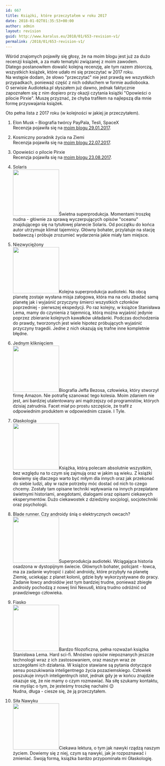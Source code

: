 ```yaml
---
id: 667
title: Książki, które przeczytałem w roku 2017
date: 2018-01-02T01:35:53+00:00
author: admin
layout: revision
guid: http://www.karalus.eu/2018/01/653-revision-v1/
permalink: /2018/01/653-revision-v1/
---
```

Wśród znajomych pojawiły się głosy, że na moim blogu jest już za dużo recenzji książek, a za mało tematyki związanej z moim zawodem.  
Dlatego postanowiłem dowalić kolejną recenzję, ale tym razem zbiorczą, wszystkich książek, które udało mi się przeczytać w 2017 roku.  
Na wstępie dodam, że słowo "przeczytać" nie jest prawdą we wszystkich przypadkach, ponieważ część z nich odsłuchem w formie audiobooka.  
O serwisie Audioteka.pl słyszałem już dawno, jednak faktycznie zapoznałem się z nim dopiero przy okazji czytania książki "Opowieści o pilocie Pirxie". Muszę przyznać, że chyba trafiłem na najlepszą dla mnie formę przyswajania książek.

Oto pełna lista z 2017 roku (w kolejności w jakiej je przeczytałem).

1. Elon Musk – Biografia twórcy PayPala, Tesli, SpaceX  
Recenzja pojawiła się na <a href="/2017/01/elon-musk-biografia-tworcy-paypala-tesli-spacex/" target="_blank" rel="noopener">moim blogu 29.01.2017</a>.

2. Kosmiczny poradnik życia na Ziemi  
Recenzja pojawiła się na <a href="/2017/07/kosmiczny-poradnik-zycia-na-ziemi/" target="_blank" rel="noopener">moim blogu 22.07.2017</a>.

3. Opowieści o pilocie Pirxie  
Recenzja pojawiła się na <a href="/2017/08/opowiesci-o-pilocie-pirxie/" target="_blank" rel="noopener">moim blogu 23.08.2017</a>.

4. Solaris  
[<img class="alignleft wp-image-640 size-thumbnail" src="/wp-content/uploads/2017/09/solaris.png?resize=150%2C150" alt="" width="150" height="150" srcset="/wp-content/uploads/2017/09/solaris.png?resize=150%2C150 150w, /wp-content/uploads/2017/09/solaris.png?resize=298%2C300 298w, /wp-content/uploads/2017/09/solaris.png?resize=250%2C250 250w, /wp-content/uploads/2017/09/solaris.png?resize=174%2C174 174w, /wp-content/uploads/2017/09/solaris.png?w=320 320w" sizes="(max-width: 150px) 100vw, 150px" data-recalc-dims="1" />](/wp-content/uploads/2017/09/solaris.png)Świetna superprodukcja. Momentami troszkę nudna - głównie za sprawą wyczerpujących opisów "oceanu" znajdującego się na tytułowej planecie Solaris. Od początku do końca autor utrzymuje klimat tajemnicy. Główny bohater, przylatuje na stację badawczą i próbuje zrozumieć wydarzenia jakie miały tam miejsce.

 

 

 

5. Niezwyciężony  
[<img class="alignleft wp-image-657 size-thumbnail" src="/wp-content/uploads/2018/01/chrome_2018-01-02_00-42-03.png?resize=150%2C150" alt="" width="150" height="150" srcset="/wp-content/uploads/2018/01/chrome_2018-01-02_00-42-03.png?resize=150%2C150 150w, /wp-content/uploads/2018/01/chrome_2018-01-02_00-42-03.png?resize=300%2C300 300w, /wp-content/uploads/2018/01/chrome_2018-01-02_00-42-03.png?resize=250%2C250 250w, /wp-content/uploads/2018/01/chrome_2018-01-02_00-42-03.png?resize=174%2C174 174w, /wp-content/uploads/2018/01/chrome_2018-01-02_00-42-03.png?w=321 321w" sizes="(max-width: 150px) 100vw, 150px" data-recalc-dims="1" />](/wp-content/uploads/2018/01/chrome_2018-01-02_00-42-03.png)Kolejna superprodukcja audioteki. Na obcą planetę zostaje wysłana misja załogowa, która ma na celu zbadać samą planetę jak i wyjaśnić przyczyny śmierci wszystkich członków poprzedniej - pierwszej ekspedycji. Po raz kolejny, w książce Stanisława Lema, mamy do czynienia z tajemnicą, którą można wyjaśnić jedynie poprzez zbieranie kolejnych kawałków układanki. Podczas dochodzenia do prawdy, tworzonych jest wiele hipotez próbujących wyjaśnić przyczyny tragedii. Jedne z nich okazują się trafne inne kompletnie błędne.

 

 

6. Jednym kliknięciem  
[<img class="alignleft wp-image-643 size-thumbnail" src="/wp-content/uploads/2017/09/jednym_kliknieciem.png?resize=150%2C150" alt="" width="150" height="150" srcset="/wp-content/uploads/2017/09/jednym_kliknieciem.png?resize=150%2C150 150w, /wp-content/uploads/2017/09/jednym_kliknieciem.png?resize=300%2C300 300w, /wp-content/uploads/2017/09/jednym_kliknieciem.png?resize=250%2C250 250w, /wp-content/uploads/2017/09/jednym_kliknieciem.png?resize=174%2C174 174w, /wp-content/uploads/2017/09/jednym_kliknieciem.png?w=319 319w" sizes="(max-width: 150px) 100vw, 150px" data-recalc-dims="1" />](/wp-content/uploads/2017/09/jednym_kliknieciem.png)Biografia Jeffa Bezosa, człowieka, który stworzył firmę Amazon. Nie potrafię szanować tego kolesia. Moim zdaniem nie jest, ani bardziej utalentowany ani mądrzejszy od programistów, których dzisiaj zatrudnia. Facet miał po prostu szczęście, że trafił z odpowiednim produktem w odpowiednim czasie. I Tyle.

 

 

 

7. Głaskologia  
[<img class="alignleft wp-image-658 size-thumbnail" src="/wp-content/uploads/2018/01/chrome_2018-01-02_00-58-08.png?resize=150%2C150" alt="" width="150" height="150" srcset="/wp-content/uploads/2018/01/chrome_2018-01-02_00-58-08.png?resize=150%2C150 150w, /wp-content/uploads/2018/01/chrome_2018-01-02_00-58-08.png?resize=298%2C300 298w, /wp-content/uploads/2018/01/chrome_2018-01-02_00-58-08.png?resize=250%2C250 250w, /wp-content/uploads/2018/01/chrome_2018-01-02_00-58-08.png?resize=174%2C174 174w, /wp-content/uploads/2018/01/chrome_2018-01-02_00-58-08.png?w=315 315w" sizes="(max-width: 150px) 100vw, 150px" data-recalc-dims="1" />](/wp-content/uploads/2018/01/chrome_2018-01-02_00-58-08.png)Książka, którą polecam absolutnie wszystkim, bez względu na to czym się zajmują oraz w jakim są wieku. Z książki dowiemy się dlaczego warto być miłym dla innych oraz jak przekonać do siebie ludzi, aby w razie potrzeby móc dostać od nich to czego chcemy. Zostały tam opisane techniki wpływania na innych przeplatane świetnymi historiami, anegdotami, dialogami oraz opisami ciekawych eksperymentów. Dużo ciekawostek z dziedziny socjologi, socjotechniki oraz psychologii.

 

 

 

8. Blade runner. Czy androidy śnią o elektrycznych owcach?  
[<img class="alignleft wp-image-659 size-thumbnail" src="/wp-content/uploads/2018/01/chrome_2018-01-02_01-05-29.png?resize=150%2C150" alt="" width="150" height="150" srcset="/wp-content/uploads/2018/01/chrome_2018-01-02_01-05-29.png?resize=150%2C150 150w, /wp-content/uploads/2018/01/chrome_2018-01-02_01-05-29.png?resize=300%2C300 300w, /wp-content/uploads/2018/01/chrome_2018-01-02_01-05-29.png?resize=250%2C250 250w, /wp-content/uploads/2018/01/chrome_2018-01-02_01-05-29.png?resize=174%2C174 174w, /wp-content/uploads/2018/01/chrome_2018-01-02_01-05-29.png?w=315 315w" sizes="(max-width: 150px) 100vw, 150px" data-recalc-dims="1" />](/wp-content/uploads/2018/01/chrome_2018-01-02_01-05-29.png)Superprodukcja audioteki. Wciągająca historia osadzona w dystopijnym świecie. Głównych bohater, policjant - łowca, ma za zadanie wytropić i zabić androidy, które przybyły na planetę Ziemię, uciekając z planet kolonii, gdzie były wykorzystywane do pracy. Zadanie łowcy androidów jest tym bardziej trudne, ponieważ zbiegłe androidy pochodzą z nowej linii Nexus6, którą trudno odróżnić od prawdziwego człowieka.

 

 

 

9. Fiasko  
[<img class="wp-image-660 size-thumbnail alignleft" src="/wp-content/uploads/2018/01/chrome_2018-01-02_01-14-32.png?resize=150%2C150" alt="" width="150" height="150" srcset="/wp-content/uploads/2018/01/chrome_2018-01-02_01-14-32.png?resize=150%2C150 150w, /wp-content/uploads/2018/01/chrome_2018-01-02_01-14-32.png?resize=300%2C300 300w, /wp-content/uploads/2018/01/chrome_2018-01-02_01-14-32.png?resize=250%2C250 250w, /wp-content/uploads/2018/01/chrome_2018-01-02_01-14-32.png?resize=174%2C174 174w, /wp-content/uploads/2018/01/chrome_2018-01-02_01-14-32.png?w=315 315w" sizes="(max-width: 150px) 100vw, 150px" data-recalc-dims="1" />](/wp-content/uploads/2018/01/chrome_2018-01-02_01-14-32.png)Bardzo filozoficzna, pełna rozważań książka Stanisława Lema. Hard sci-fi. Mnóstwo opisów niepoznanych jeszcze technologii wraz z ich zastosowaniem, oraz maszyn wraz ze szczegółami ich działania. W książce stawiane są pytania dotyczące sensu poszukiwania inteligentnego życia pozaziemskiego. Człowiek poszukuje innych inteligentnych istot, jednak gdy je w końcu znajdzie okazuje się, że nie mamy o czym rozmawiać. Na siłę szukamy kontaktu, nie myśląc o tym, że jesteśmy troszkę nachalni 😉  
Nudna, długa - ciesze się, że ją przeczytałem.

 

 

10. Siła Nawyku  
[<img class="alignleft wp-image-661 size-thumbnail" src="/wp-content/uploads/2018/01/chrome_2018-01-02_01-22-32.png?resize=150%2C150" alt="" width="150" height="150" srcset="/wp-content/uploads/2018/01/chrome_2018-01-02_01-22-32.png?resize=150%2C150 150w, /wp-content/uploads/2018/01/chrome_2018-01-02_01-22-32.png?resize=300%2C300 300w, /wp-content/uploads/2018/01/chrome_2018-01-02_01-22-32.png?resize=250%2C250 250w, /wp-content/uploads/2018/01/chrome_2018-01-02_01-22-32.png?resize=174%2C174 174w, /wp-content/uploads/2018/01/chrome_2018-01-02_01-22-32.png?w=315 315w" sizes="(max-width: 150px) 100vw, 150px" data-recalc-dims="1" />](/wp-content/uploads/2018/01/chrome_2018-01-02_01-22-32.png)Ciekawa lektura, o tym jak nawyki rządzą naszym życiem. Dowiemy się z niej, czym są nawyki, jak je rozpoznawać i zmieniać. Swoją formą, książka bardzo przypominała mi Głaskologię. 